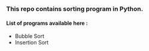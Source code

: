 ### This repo contains sorting program in Python.
#### List of programs available here :
 - Bubble Sort
 - Insertion Sort
 
